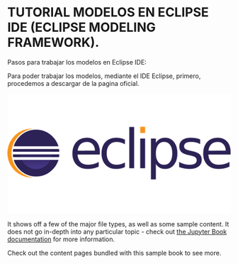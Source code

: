# TUTORIAL MODELOS EN ECLIPSE IDE (ECLIPSE MODELING FRAMEWORK).

Pasos para trabajar los modelos en Eclipse IDE: 

Para poder trabajar los modelos, mediante el IDE Eclipse, primero, procedemos a descargar de la pagina oficial.

![*Eclipse*](https://github.com/Dlo85/imagenesTutorial/blob/main/eclipse.png)



It shows off a few of the major file types, as well as some sample content.
It does not go in-depth into any particular topic - check out [the Jupyter Book documentation](https://jupyterbook.org) for more information.

Check out the content pages bundled with this sample book to see more.

```{tableofcontents}
```
